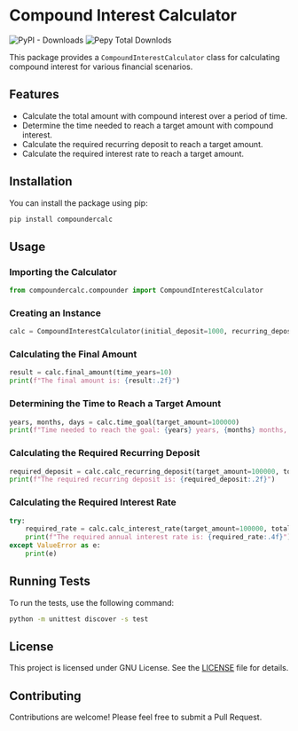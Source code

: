 # Compound Interest Calculator
![PyPI - Downloads](https://img.shields.io/pypi/dm/compoundercalc?color=%2360EE59) ![Pepy Total Downlods](https://img.shields.io/pepy/dt/compoundercalc)


This package provides a `CompoundInterestCalculator` class for calculating compound interest for various financial scenarios.

## Features

- Calculate the total amount with compound interest over a period of time.
- Determine the time needed to reach a target amount with compound interest.
- Calculate the required recurring deposit to reach a target amount.
- Calculate the required interest rate to reach a target amount.

## Installation

You can install the package using pip:

```bash
pip install compoundercalc
```

## Usage

### Importing the Calculator

```python
from compoundercalc.compounder import CompoundInterestCalculator
```

### Creating an Instance

```python
calc = CompoundInterestCalculator(initial_deposit=1000, recurring_deposit=150, num_recurring_per_year=12, interest_rate=0.08)
```

### Calculating the Final Amount

```python
result = calc.final_amount(time_years=10)
print(f"The final amount is: {result:.2f}")
```

### Determining the Time to Reach a Target Amount

```python
years, months, days = calc.time_goal(target_amount=100000)
print(f"Time needed to reach the goal: {years} years, {months} months, and {days} days")
```

### Calculating the Required Recurring Deposit

```python
required_deposit = calc.calc_recurring_deposit(target_amount=100000, total_years=10)
print(f"The required recurring deposit is: {required_deposit:.2f}")
```

### Calculating the Required Interest Rate

```python
try:
    required_rate = calc.calc_interest_rate(target_amount=100000, total_years=10)
    print(f"The required annual interest rate is: {required_rate:.4f}")
except ValueError as e:
    print(e)
```

## Running Tests

To run the tests, use the following command:

```bash
python -m unittest discover -s test
```

## License

This project is licensed under GNU License. See the [LICENSE](LICENSE) file for details.

## Contributing

Contributions are welcome! Please feel free to submit a Pull Request.
